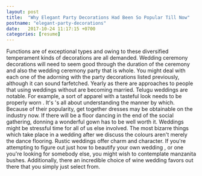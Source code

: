 ```yaml
---
layout: post
title:  "Why Elegant Party Decorations Had Been So Popular Till Now"
postname: "elegant-party-decorations"
date:   2017-10-24 11:17:15 +0700
categories: [resume]
---
```

Functions are of exceptional types and owing to these diversified temperament kinds of decorations are all demanded. Wedding ceremony decorations will need to seem good through the duration of the ceremony and also the wedding ceremony party that is whole. You might deal with each one of the adorning with the party decorations listed previously, although it can sound farfetched. Yearly as there are approaches to people that using weddings without are becoming married. Telugu weddings are notable. For example, a sort of apparel with a tasteful look needs to be properly worn . It's 's all about understanding the manner by which. Because of their popularity, get together dresses may be obtainable on the industry now. If there will be a floor dancing in the end of the social gathering, donning a wonderful gown has to be well worth it. Weddings might be stressful time for all of us else involved. The most bizarre things which take place in a wedding after we discuss the colours aren't merely the dance flooring. Rustic weddings offer charm and character. If you're attempting to figure out just how to beautify your own wedding , or one you're looking for somebody else, you might wish to contemplate manzanita bushes. Additionally, there an incredible choice of wine wedding favors out there that you simply just select from.
